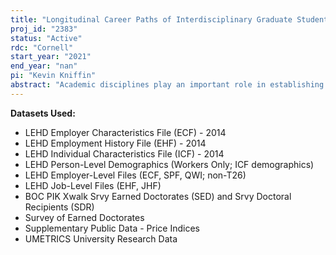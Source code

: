 ```yaml
---
title: "Longitudinal Career Paths of Interdisciplinary Graduate Students"
proj_id: "2383"
status: "Active"
rdc: "Cornell"
start_year: "2021"
end_year: "nan"
pi: "Kevin Kniffin"
abstract: "Academic disciplines play an important role in establishing methods for studying phenomena observed in the real world; however, there is a significant push from institutions, such as universities and grant funding agencies, for researchers to work with others outside of their disciplinary silos. Our objective is to study how the PhD market responds to this movement through a unique juxtaposition of datasets including UMETRICS, SED, and LEHD. This project will extend the prior literature on the near-term labor market penalty interdisciplinary dissertators in STEM fields tend to face in the first year after completing the PhD.  This project will also generate novel population estimates by addressing the following five Research Questions (RQs): RQ1: To what extent do interdisciplinary dissertators tend to face either penalties, rewards, more varied outcomes, or no differences in outcomes over the course of their careers (after completing an interdisciplinary dissertation)? RQ2: To what extent do the patterns that we examine through RQ1 vary over time? RQ3: How do graduate students who are funded by programs with an interdisciplinary focus do over the course of their careers when compared with graduate students funded by the NSF in similar but more traditional discipline-based programs? RQ4: How do members of (large) project-based teams do over the course of their careers when compared with peers who are not part of (large) project-based teams? RQ5:To what extent do the SED and ProQuest datasets correspond to each other with respect to classifying someone's dissertation as interdisciplinary?"
---
```


**Datasets Used:**

  - LEHD Employer Characteristics File (ECF) - 2014 
  - LEHD Employment History File (EHF) - 2014 
  - LEHD Individual Characteristics File (ICF) - 2014 
  - LEHD Person-Level Demographics (Workers Only; ICF demographics) 
  - LEHD Employer-Level Files (ECF, SPF, QWI; non-T26) 
  - LEHD Job-Level Files (EHF, JHF) 
  - BOC PIK Xwalk Srvy Earned Doctorates (SED) and Srvy Doctoral Recipients (SDR) 
  - Survey of Earned Doctorates 
  - Supplementary Public Data - Price Indices 
  - UMETRICS University Research Data 

